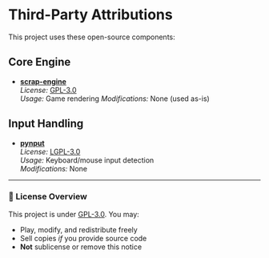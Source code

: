 # Third-Party Attributions
This project uses these open-source components:

## Core Engine
- **[scrap-engine](https://github.com/lxgr-linux/scrap-engine)**  
  *License:* [GPL-3.0](https://www.gnu.org/licenses/gpl-3.0)  
  *Usage:* Game rendering
  *Modifications:* None (used as-is)

## Input Handling
- **[pynput](https://github.com/moses-palmer/pynput)**  
  *License:* [LGPL-3.0](https://www.gnu.org/licenses/lgpl-3.0)  
  *Usage:* Keyboard/mouse input detection  
  *Modifications:* None  

---

### 📜 License Overview
This project is under [GPL-3.0](LICENSE). You may:
- Play, modify, and redistribute freely  
- Sell copies *if* you provide source code  
- **Not** sublicense or remove this notice
